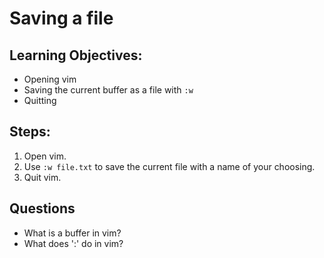 # Saving a file

## Learning Objectives:
- Opening vim
- Saving the current buffer as a file with `:w`
- Quitting

## Steps:
1. Open vim.
2. Use `:w file.txt` to save the current file with a name of your choosing.
3. Quit vim.

## Questions
- What is a buffer in vim?
- What does ':' do in vim?
